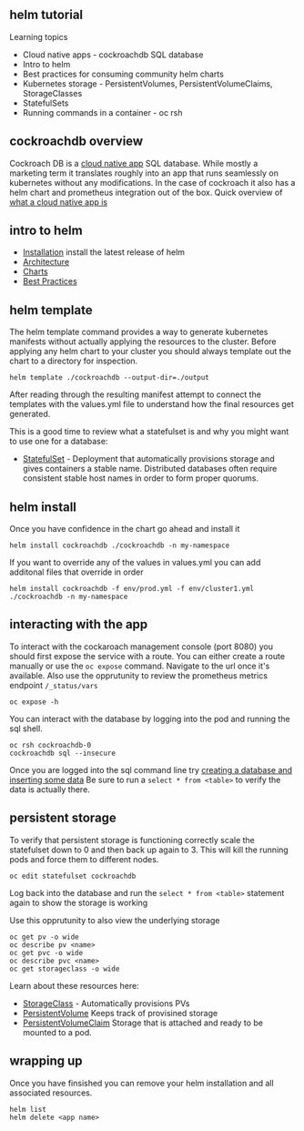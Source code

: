 helm tutorial
-------------

Learning topics

* Cloud native apps - cockroachdb SQL database
* Intro to helm
* Best practices for consuming community helm charts
* Kubernetes storage - PersistentVolumes, PersistentVolumeClaims, StorageClasses
* StatefulSets
* Running commands in a container - oc rsh

cockroachdb overview
--------------------

Cockroach DB is a [cloud native app](https://www.cockroachlabs.com/product/cloud-native/) SQL database. While mostly a marketing term it translates roughly into an app that runs seamlessly on kubernetes without any modifications. In the case of cockroach it also has a helm chart and prometheus integration out of the box. Quick overview of [what a cloud native app is](https://www.ibm.com/cloud/learn/cloud-native)

intro to helm
-------------

* [Installation](https://github.com/helm/helm/releases/tag/v3.3.1) install the latest release of helm
* [Architecture](https://helm.sh/docs/topics/architecture/)
* [Charts](https://helm.sh/docs/topics/charts/)
* [Best Practices](https://helm.sh/docs/chart_best_practices/)


helm template
-------------

The helm template command provides a way to generate kubernetes manifests without actually applying the resources to the cluster. Before applying any helm chart to your cluster you should always template out the chart to a directory for inspection.

    helm template ./cockroachdb --output-dir=./output

After reading through the resulting manifest attempt to connect the templates with the values.yml file to understand how the final resources get generated.

This is a good time to review what a statefulset is and why you might want to use one for a database:

* [StatefulSet](https://kubernetes.io/docs/concepts/workloads/controllers/statefulset/) - Deployment that automatically provisions storage and gives containers a stable name. Distributed databases often require consistent stable host names in order to form proper quorums.


helm install
------------

Once you have confidence in the chart go ahead and install it

    helm install cockroachdb ./cockroachdb -n my-namespace

If you want to override any of the values in values.yml you can add additonal files that override in order

    helm install cockroachdb -f env/prod.yml -f env/cluster1.yml ./cockroachdb -n my-namespace

interacting with the app
------------------------

To interact with the cockaroach management console (port 8080) you should first expose the service with a route. You can either create a route manually or use the `oc expose` command. Navigate to the url once it's available. Also use the opprutunity to review the prometheus metrics endpoint `/_status/vars`

    oc expose -h

You can interact with the database by logging into the pod and running the sql shell.

    oc rsh cockroachdb-0
    cockroachdb sql --insecure

Once you are logged into the sql command line try [creating a database and inserting some data](https://www.cockroachlabs.com/docs/stable/insert-data.html) Be sure to run a `select * from <table>` to verify the data is actually there.

persistent storage
------------------

To verify that persistent storage is functioning correctly scale the statefulset down to 0 and then back up again to 3. This will kill the running pods and force them to different nodes.

    oc edit statefulset cockroachdb

Log back into the database and run the `select * from <table>` statement again to show the storage is working

Use this opprutunity to also view the underlying storage

    oc get pv -o wide
    oc describe pv <name>
    oc get pvc -o wide
    oc describe pvc <name>
    oc get storageclass -o wide

Learn about these resources here:

* [StorageClass](https://kubernetes.io/docs/concepts/storage/storage-classes/) - Automatically provisions PVs
* [PersistentVolume](https://kubernetes.io/docs/concepts/storage/persistent-volumes/) Keeps track of provisined storage
* [PersistentVolumeClaim](https://kubernetes.io/docs/concepts/storage/persistent-volumes/) Storage that is attached and ready to be mounted to a pod.

wrapping up
-----------

Once you have finsished you can remove your helm installation and all associated resources.

    helm list
    helm delete <app name>



